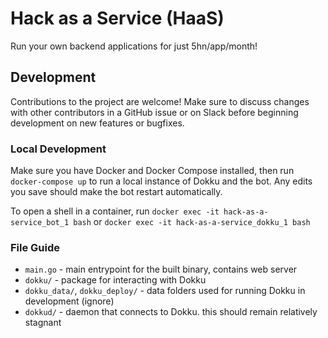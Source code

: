 # Hack as a Service (HaaS)

Run your own backend applications for just 5hn/app/month!

## Development

Contributions to the project are welcome! Make sure to discuss changes with other contributors in a GitHub issue or on Slack before beginning development on new features or bugfixes.

### Local Development

Make sure you have Docker and Docker Compose installed, then run `docker-compose up` to run a local instance of Dokku and the bot. Any edits you save should make the bot restart automatically.

To open a shell in a container, run `docker exec -it hack-as-a-service_bot_1 bash` or `docker exec -it hack-as-a-service_dokku_1 bash`

### File Guide

- `main.go` - main entrypoint for the built binary, contains web server
- `dokku/` - package for interacting with Dokku
- `dokku_data/`, `dokku_deploy/` - data folders used for running Dokku in development (ignore)
- `dokkud/` - daemon that connects to Dokku. this should remain relatively stagnant
